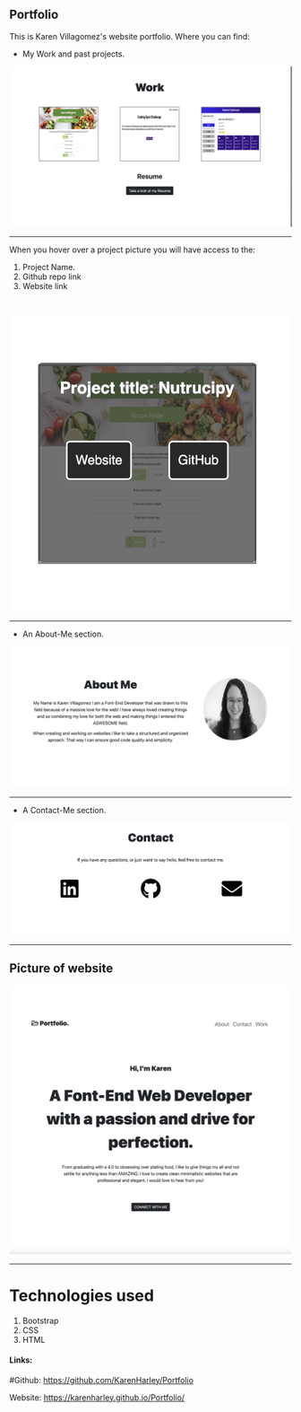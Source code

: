 ## Portfolio

This is Karen Villagomez's website portfolio. Where you can find:



- My Work and past projects.

![Picture work section](pics/work.png)

---

When you hover over a project picture you will have access to the:
1. Project Name.
2. Github repo link
3. Website link


 
<br />

<p align="center">
  <img width="500" src="./pics/hover.png" alt="Picture of contact work when hover">
</p>

---

- An About-Me section.

![Picture of About me section](pics/about.png)

---

- A Contact-Me section.

![Picture of contact me section](pics/contact.png)

---

## Picture of website

![Picture of website intro](pics/websitePic.png)

---
# Technologies used

1. Bootstrap
2. CSS
3. HTML

#### Links:

#Github:
https://github.com/KarenHarley/Portfolio

Website:
https://karenharley.github.io/Portfolio/
